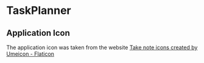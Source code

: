 # TaskPlanner

## Application Icon
 The application icon was taken from the website
<a href="https://www.flaticon.com/free-icons/take-note" title="take note icons">Take note icons created by Umeicon - Flaticon</a>
